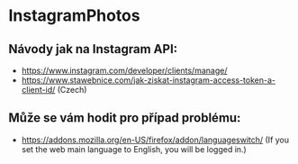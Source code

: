# InstagramPhotos

## Návody jak na Instagram API:
* https://www.instagram.com/developer/clients/manage/
* https://www.stawebnice.com/jak-ziskat-instagram-access-token-a-client-id/ (Czech)

## Může se vám hodit pro případ problému:
* https://addons.mozilla.org/en-US/firefox/addon/languageswitch/ (If you set the web main language to English, you will be logged in.)
